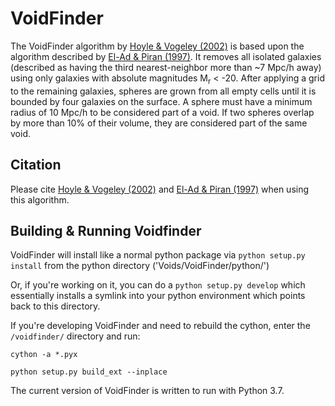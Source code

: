 # VoidFinder

The VoidFinder algorithm by [Hoyle & Vogeley (2002)](http://adsabs.harvard.edu/abs/2002ApJ...566..641H) is based upon the algorithm described by [El-Ad & Piran (1997)](http://adsabs.harvard.edu/abs/1997ApJ...491..421E).  It removes all isolated galaxies (described as having the third nearest-neighbor more than ~7 Mpc/h away) using only galaxies with absolute magnitudes M<sub>r</sub> < -20.  After applying a grid to the remaining galaxies, spheres are grown from all empty cells until it is bounded by four galaxies on the surface.  A sphere must have a minimum radius of 10 Mpc/h to be considered part of a void.  If two spheres overlap by more than 10% of their volume, they are considered part of the same void.

## Citation

Please cite [Hoyle & Vogeley (2002)](http://adsabs.harvard.edu/abs/2002ApJ...566..641H) and [El-Ad & Piran (1997)](http://adsabs.harvard.edu/abs/1997ApJ...491..421E) when using this algorithm.




## Building & Running Voidfinder

VoidFinder will install like a normal python package via `python setup.py install`
from the python directory ('Voids/VoidFinder/python/')


Or, if you're working on it, you can do a `python setup.py develop` which essentially
installs a symlink into your python environment which points back to this directory.


If you're developing VoidFinder and need to rebuild the cython, enter the `/voidfinder/` directory and run:

```
cython -a *.pyx

python setup.py build_ext --inplace
```

The current version of VoidFinder is written to run with Python 3.7.
